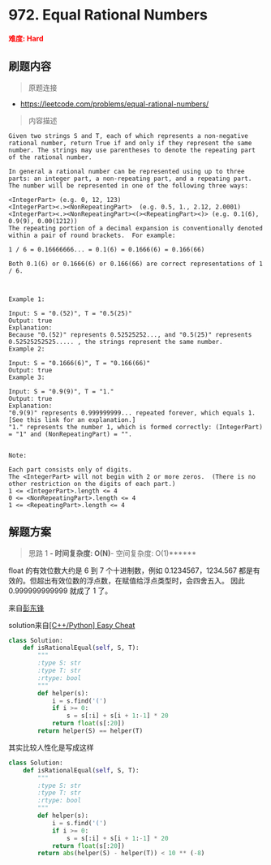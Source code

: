 # 972. Equal Rational Numbers

**<font color=red>难度: Hard</font>**

## 刷题内容

> 原题连接

* https://leetcode.com/problems/equal-rational-numbers/

> 内容描述

```
Given two strings S and T, each of which represents a non-negative rational number, return True if and only if they represent the same number. The strings may use parentheses to denote the repeating part of the rational number.

In general a rational number can be represented using up to three parts: an integer part, a non-repeating part, and a repeating part. The number will be represented in one of the following three ways:

<IntegerPart> (e.g. 0, 12, 123)
<IntegerPart><.><NonRepeatingPart>  (e.g. 0.5, 1., 2.12, 2.0001)
<IntegerPart><.><NonRepeatingPart><(><RepeatingPart><)> (e.g. 0.1(6), 0.9(9), 0.00(1212))
The repeating portion of a decimal expansion is conventionally denoted within a pair of round brackets.  For example:

1 / 6 = 0.16666666... = 0.1(6) = 0.1666(6) = 0.166(66)

Both 0.1(6) or 0.1666(6) or 0.166(66) are correct representations of 1 / 6.

 

Example 1:

Input: S = "0.(52)", T = "0.5(25)"
Output: true
Explanation:
Because "0.(52)" represents 0.52525252..., and "0.5(25)" represents 0.52525252525..... , the strings represent the same number.
Example 2:

Input: S = "0.1666(6)", T = "0.166(66)"
Output: true
Example 3:

Input: S = "0.9(9)", T = "1."
Output: true
Explanation: 
"0.9(9)" represents 0.999999999... repeated forever, which equals 1.  [See this link for an explanation.]
"1." represents the number 1, which is formed correctly: (IntegerPart) = "1" and (NonRepeatingPart) = "".
 

Note:

Each part consists only of digits.
The <IntegerPart> will not begin with 2 or more zeros.  (There is no other restriction on the digits of each part.)
1 <= <IntegerPart>.length <= 4
0 <= <NonRepeatingPart>.length <= 4
1 <= <RepeatingPart>.length <= 4
```

## 解题方案

> 思路 1
******- 时间复杂度: O(N)******- 空间复杂度: O(1)******



float 的有效位数大约是 6 到 7 个十进制数，例如 0.1234567，1234.567 都是有效的。但超出有效位数的浮点数，在赋值给浮点类型时，会四舍五入。
因此 0.999999999999 就成了 1 了。

来自[彭东锋](https://www.zhihu.com/question/270580856/answer/356608265)


solution来自[[C++/Python] Easy Cheat](https://leetcode.com/problems/equal-rational-numbers/discuss/214203/C%2B%2BPython-Easy-Cheat)

```python
class Solution:
    def isRationalEqual(self, S, T):
        """
        :type S: str
        :type T: str
        :rtype: bool
        """
        def helper(s):
            i = s.find('(')
            if i >= 0:
                s = s[:i] + s[i + 1:-1] * 20
            return float(s[:20])
        return helper(S) == helper(T)
```


其实比较人性化是写成这样


```python
class Solution:
    def isRationalEqual(self, S, T):
        """
        :type S: str
        :type T: str
        :rtype: bool
        """
        def helper(s):
            i = s.find('(')
            if i >= 0:
                s = s[:i] + s[i + 1:-1] * 20
            return float(s[:20])
        return abs(helper(S) - helper(T)) < 10 ** (-8)
```































